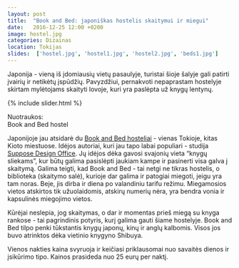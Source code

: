```yaml
---
layout: post
title:  "Book and Bed: japoniškas hostelis skaitymui ir miegui"
date:   2016-12-25 12:00 +0200
image: hostel.jpg
categories: Dizainas
location: Tokijas
slides:  ['hostel.jpg', 'hostel1.jpg', 'hostel2.jpg', 'beds1.jpg']
---
```


Japonija - vieną iš įdomiausių vietų pasaulyje, turistai šioje šalyje gali patirti įvairių ir netikėtų įspūdžių.
Pavyzdžiui, pernakvoti nepaprastam hostelyje skirtam mylėtojams skaityti lovoje, kuri yra 
paslėpta už knygų lentynų.


{% include slider.html %}
<div class="smaller lighter" style="margin: 12px 0;">
Nuotraukos: <br />
Book and Bed hostel
</div>

Japonijoje jau atsidarė du <a href="http://bookandbedtokyo.com/en/" target="_blank">Book and Bed hosteliai</a> - vienas Tokioje, kitas Kioto miestuose. Idėjos autoriai,
kuri jau tapo labai populiari - studija <a href="http://www.suppose.jp/index_e.html" target="_blank">Suppose Design Office</a>. Jų idėjos dėka gavosi svajonių vieta “knygų sliekams”, kur būtų galima pasislėpti jaukiam kampe ir pasinerti visa galva į skaitymą. Galima teigti, kad Book and Bed - tai netgi ne tikras hostelis, o biblioteka (skaitymo salė), kurioje dar galima ir patogiai miegoti, jeigu yra tam noras. Beje, jis dirba ir diena po valandiniu tarifu režimu. Miegamosios vietos atskirtos tik užuolaidomis, atskirų numerių nėra, yra bendra vonia ir kapsulinės miegojimo vietos. 

Kūrėjai neslepia, jog skaitymas, o dar ir momentas prieš miegą su knyga rankose - tai pagrindinis potyris, kurį galima gauti šiame hostelyje. Book and Bed tilpo penki tūkstantis knygų japonų, 
kinų ir anglų kalbomis. Visos jos buvo atrinktos dėka vietinio knygyno Shibuya. 

Vienos nakties kaina svyruoja ir keičiasi priklausomai nuo savaitės dienos ir įsikūrimo tipo. Kainos prasideda nuo 25 eurų per naktį.